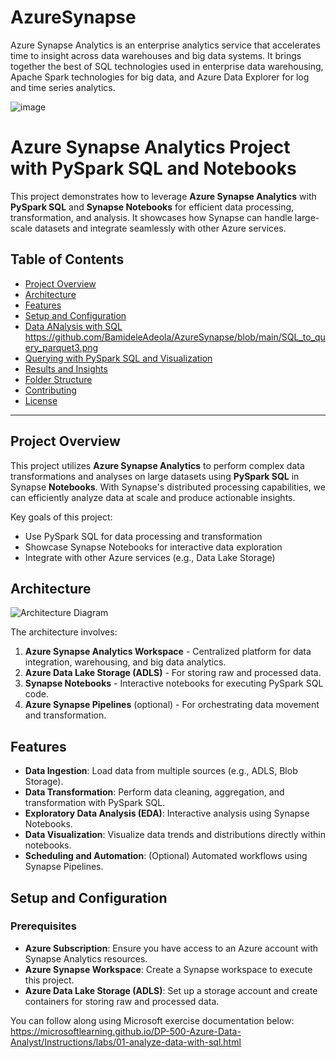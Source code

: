 # AzureSynapse
Azure Synapse Analytics is an enterprise analytics service that accelerates time to insight across data warehouses and big data systems. It brings together the best of SQL technologies used in enterprise data warehousing, Apache Spark technologies for big data, and Azure Data Explorer for log and time series analytics.

![image](https://github.com/BamideleAdeola/AzureSynapse/assets/54434309/015e014d-5462-438b-891a-79895c8952b1)

# Azure Synapse Analytics Project with PySpark SQL and Notebooks

This project demonstrates how to leverage **Azure Synapse Analytics** with **PySpark SQL** and **Synapse Notebooks** for efficient data processing, transformation, and analysis. It showcases how Synapse can handle large-scale datasets and integrate seamlessly with other Azure services.

## Table of Contents

- [Project Overview](#project-overview)
- [Architecture](#architecture)
- [Features](#features)
- [Setup and Configuration](#setup-and-configuration)
- [Data ANalysis with SQL](https://github.com/BamideleAdeola/AzureSynapse/blob/main/Analyze%20Internet%20Sales.sql) https://github.com/BamideleAdeola/AzureSynapse/blob/main/SQL_to_query_parquet3.png
- [Querying with PySpark SQL and Visualization](https://github.com/BamideleAdeola/AzureSynapse/blob/main/Apache_Spark_Synapse.ipynb)
- [Results and Insights](#results-and-insights)
- [Folder Structure](#folder-structure)
- [Contributing](#contributing)
- [License](#license)

---

## Project Overview

This project utilizes **Azure Synapse Analytics** to perform complex data transformations and analyses on large datasets using **PySpark SQL** in Synapse **Notebooks**. With Synapse's distributed processing capabilities, we can efficiently analyze data at scale and produce actionable insights.

Key goals of this project:
- Use PySpark SQL for data processing and transformation
- Showcase Synapse Notebooks for interactive data exploration
- Integrate with other Azure services (e.g., Data Lake Storage)

## Architecture

![Architecture Diagram](path/to/architecture-diagram.png) <!-- Replace with your actual image path -->

The architecture involves:
1. **Azure Synapse Analytics Workspace** - Centralized platform for data integration, warehousing, and big data analytics.
2. **Azure Data Lake Storage (ADLS)** - For storing raw and processed data.
3. **Synapse Notebooks** - Interactive notebooks for executing PySpark SQL code.
4. **Azure Synapse Pipelines** (optional) - For orchestrating data movement and transformation.

## Features

- **Data Ingestion**: Load data from multiple sources (e.g., ADLS, Blob Storage).
- **Data Transformation**: Perform data cleaning, aggregation, and transformation with PySpark SQL.
- **Exploratory Data Analysis (EDA)**: Interactive analysis using Synapse Notebooks.
- **Data Visualization**: Visualize data trends and distributions directly within notebooks.
- **Scheduling and Automation**: (Optional) Automated workflows using Synapse Pipelines.

## Setup and Configuration

### Prerequisites

- **Azure Subscription**: Ensure you have access to an Azure account with Synapse Analytics resources.
- **Azure Synapse Workspace**: Create a Synapse workspace to execute this project.
- **Azure Data Lake Storage (ADLS)**: Set up a storage account and create containers for storing raw and processed data.



You can follow along using Microsoft exercise documentation below:
https://microsoftlearning.github.io/DP-500-Azure-Data-Analyst/Instructions/labs/01-analyze-data-with-sql.html


